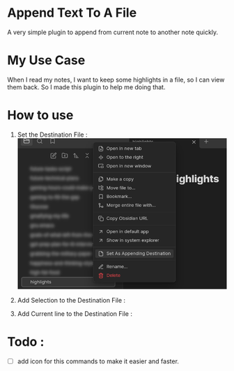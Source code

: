 # Append Text To A File
A very simple plugin to append from current note to another note quickly.
# My Use Case
When I read my notes, I want to keep some highlights in a file, so I can view them back. So I made this plugin to help me doing that.
# How to use 
1. Set the Destination File :
![set as destination](./assets/set-as.png)
2. Add Selection to the Destination File :

3. Add Current line to the Destination File :

# Todo :
- [ ]  add icon for this commands to make it easier and faster.
